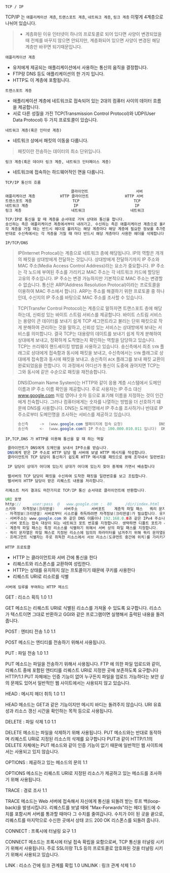 `TCP / IP`

TCP/IP 는 `애플리케이션 계층`, `트랜스포트 계층`, `네트워크 계층`, `링크 계층` 이렇게 4계층으로 나뉘어 있습니다.

> - 계층화된 이유
> 인터넷이 하나의 프로토콜로 되어 있다면 사양이 변경되었을 때 전체를 바꾸지 않으면 안되지만, 계층화되어 있으면 사양이 변경된 해당 계층만 바꾸면 되기때문입니다.

`애플리케이션 계층`

- 유저에게 제공되는 애플리케이션에서 사용하는 통신의 움직을 결정합니다.
- FTP랑 DNS 등도 애플리케이션의 한 가지 입니다.
- HTTP도 이 계층에 포함됩니다.

`트랜스포트 계층`

- 애플리케이션 계층에 네트워크로 접속되어 있는 2대의 컴퓨터 사이의 데이터 흐름을 제공합니다.
- 서로 다른 성질을 가진 TCP(Transmission Control Protocol)와 UDP(User Data Protocol) 두 가지 프로토콜이 있습니다.

`네트워크 계층(혹은 인터넷 계층)`

- 네트워크 상에서 패킷의 이동을 다룹니다.

> 패킷이란 전송하는 데이터의 최소 단위입니다.

`링크 계층(혹은 데이터 링크 계층, 네트워크 인터페이스 계층)`

- 네트워크에 접속하는 하드웨어적인 면을 다룹니다.

`TCP/IP 통신의 흐름`

```java
                             클라이언트                     서버
애플리케이션 계층           HTTP 클라이언트                HTTP 서버
트랜스포트 계층                  TCP                        TCP
네트워크 계층                    IP                         IP
링크 계층                      네트워크                    네트워크

TCP/IP로 통신을 할 때 계층을 순서대로 거쳐 상대와 통신을 합니다.
송신하는 측은 애플리케이션 계층에서부터 내려가고, 수신하는 측은 애플리케이션 계층으로 올라갑니다.
각 계층을 거칠 때는 반드시 헤더로 불려지는 해당 계층마다 해당 계층에 필요한 정보를 추가합니다
반대로 수신측에서는 각 게층을 거칠 때 마다 반드시 해당 게층마다 사용한 헤더를 삭제합니다.
```

`IP/TCP/DNS`

> IP(Internet Protocal)는 계층으로 네트워크 층에 해당됩니다.
> IP의 역할은 개개의 패킷을 상대방에게 전달하는 것입니다.
> 상대방에게 전달하기까지 IP 주소와 MAC 주소(Media Access Control Address)라는 요소가 중요합니다.
> IP 주소는 각 노드에 부여된 주소를 가리키고 MAC 주소는 각 네트워크 카드에 할당된 고유의 주소입니다.
> IP 주소는 변경 가능하지만 기본적으로 MAC 주소는 변경할 수 없습니다.
> 통신은 ARP(Address Resolution Protocal)이라는 프로토콜을 이용하여 MAC 주소에서 합니다.
> ARP는 주소를 해결하기 위한 프로토콜 중 하나인데, 수신지의 IP 주소를 바탕으로 MAC 주소를 조사할 수 있습니다.

> TCP(Transfer Control Protocol)는 계층으로 말하자면 트랜스포트 층에 해당하는데, 신뢰성 있는 바이트 스트림 서비스를 제공합니다.
> 바이트 스트림 서비스는 용량이 큰 데이터를 보내기 쉽게 TCP 세그먼트라고 불리는 단위 패킷으로 작게 분해하여 관리하는 것을 말하고, 
> 신뢰성 있는 서비스는 상대방에게 보내는 서비스를 의미합니다. 
> 결국 TCP는 대용량의 데이트를 보내기 쉽게 작게 분해하여 상대에게 보내고, 정확하게 도착했는지 확인하는 역할을 담당하고 있습니다.
> TCP는 쓰리웨이 핸드셰이킹 방법을 사용하고 있습니다.
> 송신측에서 최초 `SYN` 플래그로 상대에게 접속함과 동시에 패킷을 보내고,
> 수신측에서는 `SYN` 플래그로 상대에게 접속함과 동시에 패킷을 보내고.
> 송신측이 `ACK` 플래그를 보내 패킷 교환이 완료되었음을 전합니다.
> 이 과정에서 어디선가 통신이 도중에 끊어지면 TCP는 그와 동시에 같은 수순으로 패킷을 재전송합니다.

> DNS(Domain Name System)는 HTTP와 같이 응용 계층 시스템에서 도메인 이름과 IP 주소 이름 확인을 제공합니다.
> 주로 사용자는 IP 주소 대신 www.google.com 처럼 영어나 숫자 등으로 표기해 이름을 지정하는 것이 인간에게 친숙합니다.
> 그러나 컴퓨터에게는 숫자를 나열하는 방법을 더 선호하기 떄문에 DNS를 사용합니다.
> DNS는 도메인명에서 IP 주소를 조사하거나 반대로 IP 주소로부터 도메인명을 조사하는 서비스를 제공하고 있습니다.
> ```java 
> 송신측     ->  (www.google.com 웹페이지에 접속 요청)                DNS
> 송신측     <-  (www.google.com의 IP 주소는 100.000.010.011 입니다)  DNS
> ```

`IP,TCP,DNS 가 HTTP를 이용해 통신을 할 때 하는 역할`

```java
 클라이언트가 DNS에게 도메인을 보내서 IP주소를 받습니다.
 DNS에게 받은 IP 주소로 HTTP 담당 웹 서버에 보낼 HTTP 메시지를 작성합니다.
 클라이언트의 TCP 담당이 통신하기 쉽도록 HTTP 메시지를 패킷으로 분해 조각내서 일련번호를 부여하여 웹서버에 패킷을 보냅니다
 
 IP 담당이 상대가 어디에 있는지 상대가 어디에 있는지 찾아 중계해 가면서 배송합니다
 
 웹서버의 TCP 담당이 패킷을 수신하여 도착한 패킷을 일련번호를 보고 조립합니다.
 웹서버의 HTTP 담당이 받은 리퀘스트 내용을 처리합니다.
 
리퀘스트 처리 결과도 마찬가지로 TCP/IP 통신 순서대로 클라이언트에 반환합니다.
```

```java
URI 포맷
http://     user:pass  @   www.google.com :  80      /dir/index.html  ?  uid=1     #      ch1
스키마   자격정보(크리덴셜)    서버주소      서버포트    계층적 파일 패스   쿼리 문자열   프래그먼트 식별자
- 자격정보(크리덴셜) 서버로부터 시소르를 취득하려면 자격정보(크리덴셜)가 필요합니다. 유저명과 패스워드를 지정할 수 있습니다 (옵션)
- 서버주소는 www.google.com 와 같은 DNS 이름이나 192.168.0.0과 같은 IPv4 주소나 [0:0:0:0:0:0:0:1]과 같은 IPv6 주소를 대괄호로 묶어서 지정합니다.
- 서버 포트는 접속 대상이 되는 네트워크 포트 번호를 지정합니다. 생략하면 디폴트 포트가 사용됩니다. (옵션)
- 계층적 파일 패스는 특정 리소스를 식별하기 위해서 서버 상의 파일 패스를 지정합니다.
- 쿼리 문자열은 파일 패스로 지정된 리소스에 임의의 파라미터를 넘겨주기 위해 쿼리 문자열을 사용하고 (옵션)
- 프래그먼트 식별자는 주로 취독한 리소스에서 서브 리소스(도큐먼트 중간에 위치)를 가리키기 위해서 프래그멘트 식별자가 사용됩니다. (옵션)
```

`HTTP 프로토콜`

- HTTP 는 클라이언트와 서버 간에 통신을 한다
- 리퀘스트와 리스폰스를 교환하여 성립한다.
- HTTP는 상태를 유지하지 않는 프토콜이기 떄문에 쿠키를 사용한다
- 리퀘스트 URI로 리소르를 식별

`서버에 임루를 부여하는 HTTP 메소드`

GET : 리소스 획득 1.0 1.1

GET 메소드는 리퀘스트 URI로 식별된 리소스를 가져올 수 있도록 요구합니다.
리소스가 텍스트이면 그대로 반환하고 GGI와 같은 프로그램이면 실행해서 출력된 내용을 돌려줍니다.

POST : 엔티티 전송 1.0 1.1

POST 메소드는 엔티티를 전송하기 위해서 사용됩니다.

PUT : 파일 전송 1.0 1.1

PUT 메소드는 파일을 전송하기 위해서 사용됩니다.
FTP 에 의한 파일 업로드와 같이, 리퀘스트 중에 포함된 엔티티를 리퀘스트 URI로 지정한 곳에 보존하도록 요구합니다
HTTP/1.1 PUT 자체에는 인증 기능이 없어 누구든지 파일을 업로드 가능하다는 보안 상의 문제도 있어서 일반적인 웹 사이트에서는 사용되지 않고 있습니다.

HEAD : 메시지 헤더 취득 1.0 1.1

HEAD 메소드는 GET과 같은 기능이지만 메시지 바디는 돌려주지 않습니다.
URI 유효성과 리소스 갱신 시간을 확인하는 목적 등으로 사용됩니다.

DELETE : 파일 삭제 1.0 1.1

DELETE 메소드는 파일을 삭제하기 위해 사용됩니다.
PUT 메소드와는 반대로 동작하며 리퀘스트 URI로 지정된 리소스의 삭제를 요구합니다
PUT과 같이 HTTP/1.1의 DELETE 자체에는 PUT 메소드와 같이 인증 기능이 없기 때문에 일반적인 웹 사이트에서는 사용되고 있지 않습니다.

OPTIONS : 제공하고 있는 메소드의 문의 1.1

OPTIONS 메소드는 리퀘스트 URI로 지정된 리소스가 제공하고 있는 메소드를 조사하기 위해 사용됩니다.

TRACE : 경로 조사 1.1

TRACE 메소드는 Web 서버에 접속해서 자신에게 통신을 되돌려 받는 루프 백(loop-back)을 발생시킵니다.
리퀘스트를 보낼 때에 "Max-Forwards"라는 헤더 필드에 수치를 포함시켜 서버를 통과할 때마다 그 수치를 줄여갑니다.
수치가 0이 된 곳을 끝으로, 리퀘스트를 마지막으로 수신한 곳에서 상태 코드 200 OK 리스폰스를 되돌려 줍니다.

CONNECT : 프록시에 터널링 요구 1.1

CONNECT 메소드는 프록시에 터널 접속 확립을 요함으로써, TCP 통신을 터널링 시키기 위해서 사용됩니다.
주로 SSL이랑 TLS 등의 프로토콜로 암호화된 것을 터널링 시키기 위해서 사용되고 있습니다.

LINK : 리소스 간에 링크 관계를 확립 1.0
UNLINK : 링크 관계 삭제 1.0 






